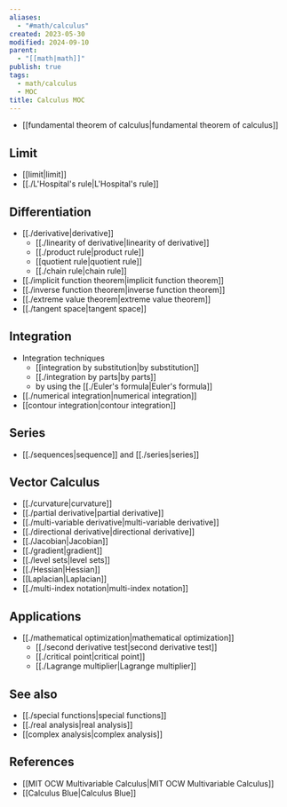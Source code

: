```yaml
---
aliases:
  - "#math/calculus"
created: 2023-05-30
modified: 2024-09-10
parent:
  - "[[math|math]]"
publish: true
tags:
  - math/calculus
  - MOC
title: Calculus MOC
---
```

- [[fundamental theorem of calculus|fundamental theorem of calculus]]

## Limit
- [[limit|limit]]
- [[./L'Hospital's rule|L'Hospital's rule]]
## Differentiation
- [[./derivative|derivative]]
  - [[./linearity of derivative|linearity of derivative]]
  - [[./product rule|product rule]]
  - [[quotient rule|quotient rule]]
  - [[./chain rule|chain rule]]
- [[./implicit function theorem|implicit function theorem]]
- [[./inverse function theorem|inverse function theorem]]
- [[./extreme value theorem|extreme value theorem]]
- [[./tangent space|tangent space]]

## Integration
- Integration techniques
  - [[integration by substitution|by substitution]]
  - [[./integration by parts|by parts]]
  - by using the [[./Euler's formula|Euler's formula]]
- [[./numerical integration|numerical integration]]
- [[contour integration|contour integration]]

## Series
- [[./sequences|sequence]] and [[./series|series]]

## Vector Calculus
- [[./curvature|curvature]]
- [[./partial derivative|partial derivative]]
- [[./multi-variable derivative|multi-variable derivative]]
- [[./directional derivative|directional derivative]]
- [[./Jacobian|Jacobian]]
- [[./gradient|gradient]]
- [[./level sets|level sets]]
- [[./Hessian|Hessian]]
- [[Laplacian|Laplacian]]
- [[./multi-index notation|multi-index notation]]

## Applications
- [[./mathematical optimization|mathematical optimization]]
  - [[./second derivative test|second derivative test]]
  - [[./critical point|critical point]]
  - [[./Lagrange multiplier|Lagrange multiplier]]

## See also
- [[./special functions|special functions]]
- [[./real analysis|real analysis]]
- [[complex analysis|complex analysis]]
## References
- [[MIT OCW Multivariable Calculus|MIT OCW Multivariable Calculus]]
- [[Calculus Blue|Calculus Blue]]